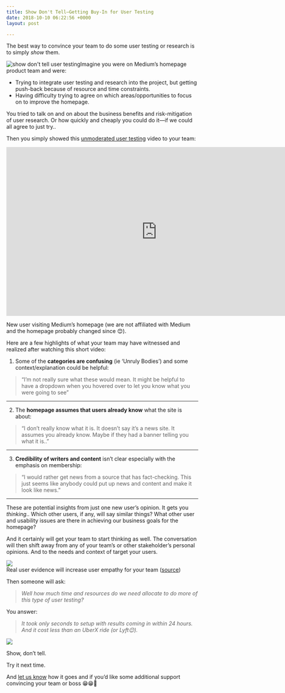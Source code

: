 ```yaml
---
title: Show Don't Tell—Getting Buy-In for User Testing
date: 2018-10-10 06:22:56 +0000
layout: post

---
```

The best way to convince your team to do some user testing or research is to simply _show_ them.

![show don't tell user testing](https://cdn-images-1.medium.com/max/1600/0*aXN2jbTBWj5uHPnH "Show don't tell user testing")Imagine you were on Medium’s homepage product team and were:

* Trying to integrate user testing and research into the project, but getting push-back because of resource and time constraints.
* Having difficulty trying to agree on which areas/opportunities to focus on to improve the homepage.

You tried to talk on and on about the business benefits and risk-mitigation of user research. Or how quickly and cheaply you could do it—if we could all agree to just try..

Then you simply showed this [unmoderated user testing](https://blog.userlook.co/remote-user-testing-for-mobile-apps) video to your team:

<iframe frameborder="0" scrolling="no" marginheight="0" marginwidth="0"width="788.54" height="443" type="text/html" src="https://www.youtube.com/embed/tRBQlRKT2SE?autoplay=0&fs=0&iv_load_policy=3&showinfo=0&rel=0&cc_load_policy=1&start=0&end=0"></iframe>

New user visiting Medium’s homepage (we are not affiliated with Medium and the homepage probably changed since 😊).

Here are a few highlights of what your team may have witnessed and realized after watching this short video:

1. Some of the **categories are confusing** (ie ‘Unruly Bodies’) and some context/explanation could be helpful:

> “I’m not really sure what these would mean. It might be helpful to have a dropdown when you hovered over to let you know what you were going to see”

***

2. The **homepage assumes that users already know** what the site is about:

> “I don’t really know what it is. It doesn’t say it’s a news site. It assumes you already know. Maybe if they had a banner telling you what it is..”

***

3. **Credibility of writers and content** isn’t clear especially with the emphasis on membership:

> “I would rather get news from a source that has fact-checking. This just seems like anybody could put up news and content and make it look like news.”

***

These are potential insights from just one new user’s opinion. It gets you _thinking_.. Which other users, if any, will say similar things? What other user and usability issues are there in achieving our business goals for the homepage?

And it certainly will get your team to start thinking as well. The conversation will then shift away from any of your team’s or other stakeholder’s personal opinions. And to the needs and context of target your users.

![](https://cdn-images-1.medium.com/max/1600/0*qILfJYq8oUMQrORo)  
Real user evidence will increase user empathy for your team ([source](http://www.giphy.com))

Then someone will ask:

> _Well how much time and resources do we need allocate to do more of this type of user testing?_

You answer:

> _It took only seconds to setup with results coming in within 24 hours. And it cost less than an UberX ride (or Lyft😊)._

![](https://cdn-images-1.medium.com/max/1600/0*owRvs5v-MFZb2oML.gif)

Show, don’t tell.

Try it next time.

And [let us know](http://www.twitter.com/userlookco) how it goes and if you’d like some additional support convincing your team or boss 😁😁🙌